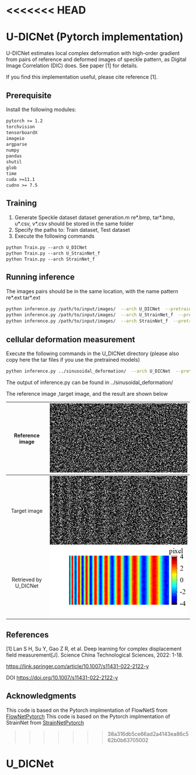 <<<<<<< HEAD
=======
# U-DICNet (Pytorch implementation)

U-DICNet estimates local complex deformation with high-order gradient from pairs of reference and deformed images of speckle pattern, as Digital Image Correlation (DIC) does. See paper [1] for details. 

If you find this implementation useful, please cite reference [1]. 

## Prerequisite

Install the following modules: 

```
pytorch >= 1.2
torchvision
tensorboardX 
imageio
argparse
numpy
pandas
shutil
glob
time
cuda >=11.1
cudnn >= 7.5
```

## Training
1. Generate Speckle dataset
    dataset generation.m
    re*.bmp, tar*.bmp, u*.csv, v*.csv should be stored in the same folder
2. Specify the paths to:
    Train dataset, Test dataset
3. Execute the following commands
```
python Train.py --arch U_DICNet 
python Train.py --arch U_StrainNet_f
python Train.py --arch StrainNet_f
```

## Running inference

The images pairs should be in the same location, with the name pattern re*.ext  tar*.ext

```bash
python inference.py /path/to/input/images/  --arch U_DICNet  --pretrained /path/to/pretrained/model
python inference.py /path/to/input/images/  --arch U_StrainNet_f  --pretrained /path/to/pretrained/model
python inference.py /path/to/input/images/  --arch StrainNet_f  --pretrained /path/to/pretrained/model
```

## cellular deformation measurement

Execute the following commands in the U_DICNet directory (please also copy here the tar files if you use the pretrained models)

```bash
python inference.py ../sinusoidal_deformation/  --arch U_DICNet  --pretrained U_DICNet.pth.tar

```
The output of inference.py can be found in ../sinusoidal_deformation/

The reference image ,target image, and the result are shown below

|Reference image        | ![](sinusoidal_deformation/re001.bmp)   |
|:----------:|:---------------------------------------------:|
|Target image           | ![](sinusoidal_deformation/tar001.bmp)  |
|Retrieved by U_DICNet  | ![](sinusoidal_deformation/U_DICNet.png)| or | ![](sinusoidal_deformation/U_DICNet_disp_x001.csv)|


## References 
[1] Lan S H, Su Y, Gao Z R, et al. Deep learning for complex displacement field measurement[J]. Science China Technological Sciences, 2022: 1-18.

https://link.springer.com/article/10.1007/s11431-022-2122-y

DOI
https://doi.org/10.1007/s11431-022-2122-y

## Acknowledgments

This code is based on the Pytorch implmentation of FlowNetS from [FlowNetPytorch](https://github.com/ClementPinard/FlowNetPytorch)
This code is based on the Pytorch implmentation of StrainNet from [StrainNetPytorch](https://github.com/DreamIP/StrainNet)
>>>>>>> 38a316db5ce66ad2a4143ea86c562b0b63705002
# U_DICNet
